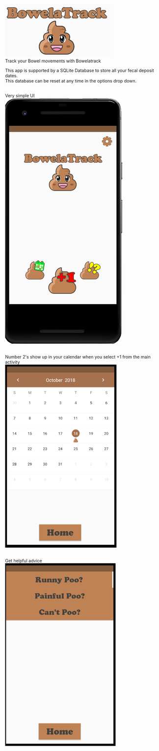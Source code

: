 ![alt text](https://github.com/HaydenFerries/BowelaTrack/blob/master/Final%20Images/title.png) <br />
Track your Bowel movements with Bowelatrack <br />

This app is supported by a SQLite Database to store all your fecal deposit dates. <br />
This database can be reset at any time in the options drop down. <br /> <br />

Very simple UI <br />
![alt text](https://github.com/HaydenFerries/BowelaTrack/blob/master/Final%20Images/mainActivity.png) <br /> <br />


Number 2's show up in your calendar when you select +1 from the main activity <br />
![alt text](https://github.com/HaydenFerries/BowelaTrack/blob/master/Final%20Images/calendarActivity.png) <br /> <br />


Get helpful advice <br />
![alt text](https://github.com/HaydenFerries/BowelaTrack/blob/master/Final%20Images/helpActivity.png) <br />

